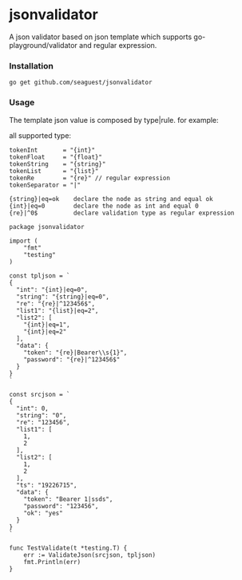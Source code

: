 # jsonvalidator
A json validator based on json template which supports go-playground/validator and regular expression.

### Installation

`go get github.com/seaguest/jsonvalidator`

### Usage
The template json value is composed by type|rule. for example:

all supported type:
```
tokenInt       = "{int}"
tokenFloat     = "{float}"
tokenString    = "{string}"
tokenList      = "{list}"
tokenRe        = "{re}" // regular expression
tokenSeparator = "|"

```

```
{string}|eq=ok    declare the node as string and equal ok
{int}|eq=0        declare the node as int and equal 0
{re}|^0$          declare validation type as regular expression
 ```


``` 
package jsonvalidator

import (
	"fmt"
	"testing"
)

const tpljson = `
{
  "int": "{int}|eq=0",
  "string": "{string}|eq=0",
  "re": "{re}|^123456$",
  "list1": "{list}|eq=2",
  "list2": [
    "{int}|eq=1",
    "{int}|eq=2"
  ],
  "data": {
    "token": "{re}|Bearer\\s{1}",
    "password": "{re}|^123456$"
  }
}
`

const srcjson = `
{
  "int": 0,
  "string": "0",
  "re": "123456",
  "list1": [
    1,
    2
  ],
  "list2": [
    1,
    2
  ],
  "ts": "19226715",
  "data": {
    "token": "Bearer 1|ssds",
    "password": "123456",
    "ok": "yes"
  }
}
`

func TestValidate(t *testing.T) {
	err := ValidateJson(srcjson, tpljson)
	fmt.Println(err)
}

```
